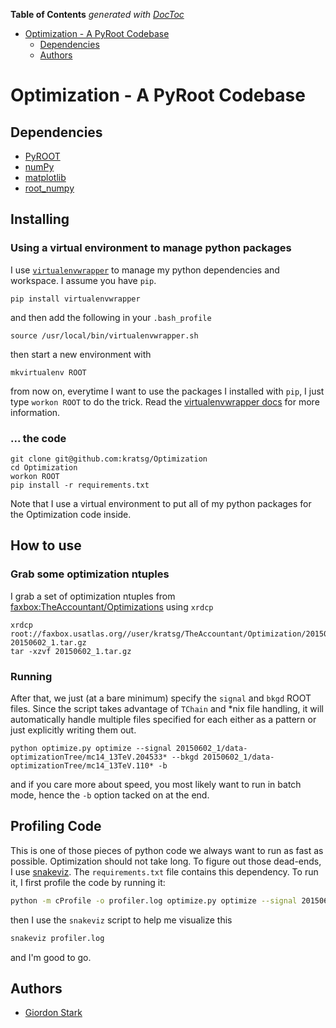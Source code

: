 <!-- START doctoc generated TOC please keep comment here to allow auto update -->
<!-- DON'T EDIT THIS SECTION, INSTEAD RE-RUN doctoc TO UPDATE -->
**Table of Contents**  *generated with [DocToc](https://github.com/thlorenz/doctoc)*

- [Optimization - A PyRoot Codebase](#optimization---a-pyroot-codebase)
  - [Dependencies](#dependencies)
  - [Authors](#authors)

<!-- END doctoc generated TOC please keep comment here to allow auto update -->

# Optimization - A PyRoot Codebase

## Dependencies
 - [PyROOT](https://root.cern.ch/drupal/content/pyroot)
 - [numPy](http://www.numpy.org/)
 - [matplotlib](http://matplotlib.org/)
 - [root\_numpy](http://rootpy.github.io/root_numpy/)

## Installing

### Using a virtual environment to manage python packages

I use [`virtualenvwrapper`](https://virtualenvwrapper.readthedocs.org/en/latest/) to manage my python dependencies and workspace. I assume you have `pip`.

```
pip install virtualenvwrapper
```

and then add the following in your `.bash_profile`

```
source /usr/local/bin/virtualenvwrapper.sh
```

then start a new environment with

```
mkvirtualenv ROOT
```

from now on, everytime I want to use the packages I installed with `pip`, I just type `workon ROOT` to do the trick. Read the [virtualenvwrapper docs](https://virtualenvwrapper.readthedocs.org/en/latest/) for more information.

### ... the code

```
git clone git@github.com:kratsg/Optimization
cd Optimization
workon ROOT
pip install -r requirements.txt
```

Note that I use a virtual environment to put all of my python packages for the Optimization code inside.

## How to use

### Grab some optimization ntuples

I grab a set of optimization ntuples from [faxbox:TheAccountant/Optimizations](http://faxbox.usatlas.org/user/kratsg/TheAccountant/Optimizations) using `xrdcp`

```
xrdcp root://faxbox.usatlas.org//user/kratsg/TheAccountant/Optimization/20150602_1.tar.gz 20150602_1.tar.gz
tar -xzvf 20150602_1.tar.gz
```

### Running

After that, we just (at a bare minimum) specify the `signal` and `bkgd` ROOT files. Since the script takes advantage of `TChain` and \*nix file handling, it will automatically handle multiple files specified for each either as a pattern or just explicitly writing them out.

```
python optimize.py optimize --signal 20150602_1/data-optimizationTree/mc14_13TeV.204533* --bkgd 20150602_1/data-optimizationTree/mc14_13TeV.110* -b
```

and if you care more about speed, you most likely want to run in batch mode, hence the `-b` option tacked on at the end.

## Profiling Code

This is one of those pieces of python code we always want to run as fast as possible. Optimization should not take long. To figure out those dead-ends, I use [snakeviz](https://jiffyclub.github.io/snakeviz/). The `requirements.txt` file contains this dependency. To run it, I first profile the code by running it:

```bash
python -m cProfile -o profiler.log optimize.py optimize --signal 20150602_1/data-optimizationTree/mc14_13TeV.204533* --bkgd 20150602_1/data-optimizationTree/mc14_13TeV.110* -b
```

then I use the `snakeviz` script to help me visualize this

```bash
snakeviz profiler.log
```

and I'm good to go.

## Authors
- [Giordon Stark](https://github.com/kratsg)
